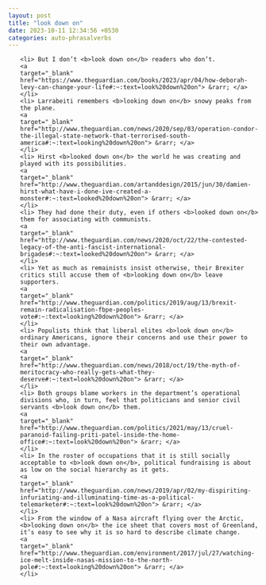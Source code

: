 ```yaml
---
layout: post
title: "look down on"
date: 2023-10-11 12:34:56 +0530
categories: auto-phrasalverbs
---
```

<ol>

    <li> But I don’t <b>look down on</b> readers who don’t.
    <a 
    target="_blank" 
    href="https://www.theguardian.com/books/2023/apr/04/how-deborah-levy-can-change-your-life#:~:text=look%20down%20on"> &rarr; </a>
    </li>
    <li> Larrabeiti remembers <b>looking down on</b> snowy peaks from the plane.
    <a 
    target="_blank" 
    href="http://www.theguardian.com/news/2020/sep/03/operation-condor-the-illegal-state-network-that-terrorised-south-america#:~:text=looking%20down%20on"> &rarr; </a>
    </li>
    <li> Hirst <b>looked down on</b> the world he was creating and played with its possibilities.
    <a 
    target="_blank" 
    href="http://www.theguardian.com/artanddesign/2015/jun/30/damien-hirst-what-have-i-done-ive-created-a-monster#:~:text=looked%20down%20on"> &rarr; </a>
    </li>
    <li> They had done their duty, even if others <b>looked down on</b> them for associating with communists.
    <a 
    target="_blank" 
    href="http://www.theguardian.com/news/2020/oct/22/the-contested-legacy-of-the-anti-fascist-international-brigades#:~:text=looked%20down%20on"> &rarr; </a>
    </li>
    <li> Yet as much as remainists insist otherwise, their Brexiter critics still accuse them of <b>looking down on</b> leave supporters.
    <a 
    target="_blank" 
    href="http://www.theguardian.com/politics/2019/aug/13/brexit-remain-radicalisation-fbpe-peoples-vote#:~:text=looking%20down%20on"> &rarr; </a>
    </li>
    <li> Populists think that liberal elites <b>look down on</b> ordinary Americans, ignore their concerns and use their power to their own advantage.
    <a 
    target="_blank" 
    href="http://www.theguardian.com/news/2018/oct/19/the-myth-of-meritocracy-who-really-gets-what-they-deserve#:~:text=look%20down%20on"> &rarr; </a>
    </li>
    <li> Both groups blame workers in the department’s operational divisions who, in turn, feel that politicians and senior civil servants <b>look down on</b> them.
    <a 
    target="_blank" 
    href="http://www.theguardian.com/politics/2021/may/13/cruel-paranoid-failing-priti-patel-inside-the-home-office#:~:text=look%20down%20on"> &rarr; </a>
    </li>
    <li> In the roster of occupations that it is still socially acceptable to <b>look down on</b>, political fundraising is about as low on the social hierarchy as it gets.
    <a 
    target="_blank" 
    href="http://www.theguardian.com/news/2019/apr/02/my-dispiriting-infuriating-and-illuminating-time-as-a-political-telemarketer#:~:text=look%20down%20on"> &rarr; </a>
    </li>
    <li> From the window of a Nasa aircraft flying over the Arctic, <b>looking down on</b> the ice sheet that covers most of Greenland, it’s easy to see why it is so hard to describe climate change.
    <a 
    target="_blank" 
    href="http://www.theguardian.com/environment/2017/jul/27/watching-ice-melt-inside-nasas-mission-to-the-north-pole#:~:text=looking%20down%20on"> &rarr; </a>
    </li>